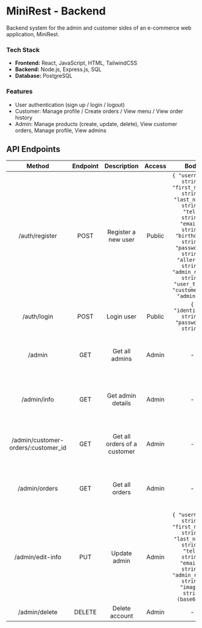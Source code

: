 # MiniRest - Backend

Backend system for the admin and customer sides of an e-commerce web application, MiniRest.

### Tech Stack

* **Frontend:** React, JavaScript, HTML, TailwindCSS
* **Backend:** Node.js, Express.js, SQL
* **Database:** PostgreSQL

### Features

- User authentication (sign up / login / logout)
- Customer: Manage profile / Create orders / View menu / View order history
- Admin: Manage products (create, update, delete), View customer orders, Manage profile, View admins

## API Endpoints 

| Method | Endpoint | Description | Access | Body | Response |
| :-: | :-: | :-: | :-: | :-: | :-: |
| /auth/register | POST | Register a new user | Public | `{ "username": string, "first_name": string, "last_name": string, "tel": string, "email": string, "birthday": string, "password": string, "allergy": string, "admin_role": string, "user_type": "customer" or "admin"  }` | `201 Created { "success": true,  "message": string }` |
| /auth/login | POST | Login user | Public | `{ "identiter": string, "password": string}` | `200 OK { "success": true, "message": string }` |
| /admin | GET | Get all admins | Admin | - | `200 OK { "success": true, "message": string ,"admins": [...] }` |
| /admin/info | GET | Get admin details | Admin | - | `200 OK { "success": true, "message": string ,"admin": [...] }` |
| /admin/customer-orders/:customer_id | GET | Get all orders of a customer | Admin | - | `200 OK { "success": true, "message": string ,"orders": [...] }` |
| /admin/orders | GET | Get all orders | Admin | - | `200 OK { "success": true, "message": string ,"orders": [...] }` |
| /admin/edit-info | PUT | Update admin | Admin | `{ "username": string, "first_name": string, "last_name": string, "tel": string, "email": string, "admin_role": string, "image": string (base64) }` |
| /admin/delete | DELETE | Delete account | Admin | - | `204 No Content` |
